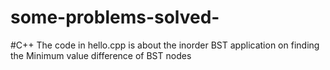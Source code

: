# some-problems-solved-
#C++
The code in hello.cpp is about the inorder BST application on finding the Minimum value difference of BST nodes
